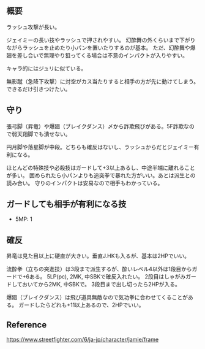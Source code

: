 ## 概要

ラッシュ攻撃が長い。

ジェイミーの長い技やラッシュで押されやすい。
幻酔舞の外くらいまで下がりながらラッシュを止めたり小パンを置いたりするのが基本。
ただ、幻酔舞や爆廻を差し合いで無理やり狙ってくる場合は不意のインパクトが入りやすい。

キャラ的にはジュリに似ている。

無影蹴（急降下攻撃）に対空がカス当たりすると相手の方が先に動けてしまう。できるだけ引きつけたい。

## 守り

張弓脚（昇竜）や爆廻（ブレイクダンス）〆から詐欺飛びがある。5F詐欺なので弱天翔脚でも潰せない。

円月脚や落星脚が中段。どちらも確反はないし、ラッシュからだとジェイミー有利になる。

ほとんどの特殊技や必殺技はガードして+3以上あるし、中途半端に離れることが多い。
固められたら小パンよりも追突拳で暴れた方がいい。あとは派生との読み合い。
守りのインパクトは安易なので相手もわかっている。

## ガードしても相手が有利になる技

- 5MP: 1

## 確反

昇竜は見た目以上に硬直が大きい。垂直J.HKも入るが、基本は2HPでいい。

流酔拳（立ちの突進技）は3段まで派生するが、酔いレベル4以外は1段目からガードで+6ある。
5LP(pc), 2MK, 中SBKで確反入れたい。
2段目はしゃがみガードしておいてから2MK, 中SBKで。
3段目まで出し切ったら2HPが入る。

爆廻（ブレイクダンス）は飛び道具無敵なので気功拳に合わせてくることがある。
ガードしたらどれも+11以上あるので、2HPでいい。

## Reference

https://www.streetfighter.com/6/ja-jp/character/jamie/frame
